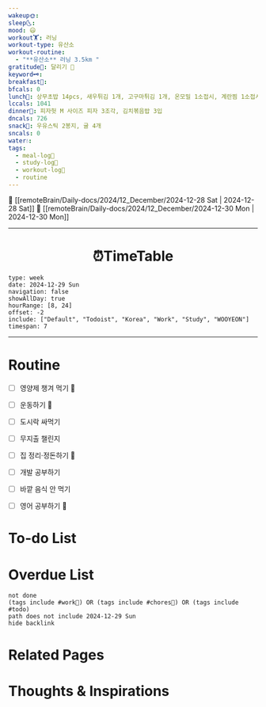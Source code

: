 ```yaml
---
wakeup🌞: 
sleep🌜: 
mood: 😃
workout🏋️: 러닝
workout-type: 유산소
workout-routine:
  - "**유산소** 러닝 3.5km "
gratitude🙏: 달리기 🎽
keyword🗝️: 
breakfast🍳: 
bfcals: 0
lunch🍚: 상무초밥 14pcs, 새우튀김 1개, 고구마튀김 1개, 온모밀 1소접시, 계란찜 1소접시
lccals: 1041
dinner🥗: 피자헛 M 사이즈 피자 3조각, 김치볶음밥 3입
dncals: 726
snack🍬: 우유스틱 2봉지, 귤 4개
sncals: 0
water💧: 
tags:
  - meal-log📝
  - study-log📓
  - workout-log💪
  - routine
---
```


🔺 [[remoteBrain/Daily-docs/2024/12_December/2024-12-28 Sat | 2024-12-28 Sat]]
🔻 [[remoteBrain/Daily-docs/2024/12_December/2024-12-30 Mon | 2024-12-30 Mon]]
___
<h1> <center>⏰TimeTable </center> </h1>

```gEvent
type: week
date: 2024-12-29 Sun
navigation: false
showAllDay: true
hourRange: [8, 24]
offset: -2
include: ["Default", "Todoist", "Korea", "Work", "Study", "WOOYEON"]
timespan: 7
```

--- 


# Routine 

- [ ] 영양제 챙겨 먹기 🔼 
- [ ] 운동하기 🔼 
- [ ] 도시락 싸먹기 
- [ ] 무지출 챌린지 
- [ ] 집 정리·정돈하기 🔼
- [ ] 개발 공부하기
- [ ] 바깥 음식 안 먹기 
- [ ] 영어 공부하기 🔼 


# To-do List


# Overdue List
```tasks
not done
(tags include #work💼) OR (tags include #chores🧺) OR (tags include #todo)
path does not include 2024-12-29 Sun
hide backlink
```

# Related Pages



# Thoughts & Inspirations

